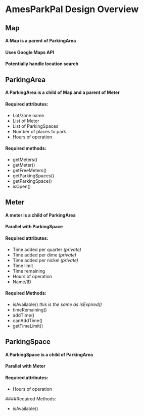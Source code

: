 # AmesParkPal Design Overview
## Map
#### A Map is a parent of ParkingArea
#### Uses Google Maps API
#### Potentially handle location search

## ParkingArea
#### A ParkingArea is a child of Map and a parent of Meter
#### Required attributes:
* Lot/zone name
* List of Meter
* List of ParkingSpaces
* Number of places to park
* Hours of operation

#### Required methods:
* getMeters()
* getMeter()
* getFreeMeters()
* getParkingSpaces()
* getParkingSpace()
* isOpen()


## Meter
#### A meter is a child of ParkingArea
#### Parallel with ParkingSpace
#### Required attributes:
* Time added per quarter *(private)*
* Time added per dime *(private)*
* Time added per nickel *(private)*
* Time limit
* Time remaining
* Hours of operation
* Name/ID

#### Required Methods:
* isAvailable() *this is the same as isExpired()*
* timeRemaining()
* addTime()
* canAddTime()
* getTimeLimit()

## ParkingSpace
#### A ParkingSpace is a child of ParkingArea
#### Parallel with Meter
#### Required attributes:
* Hours of operation

####Required Methods:
* isAvailable()
